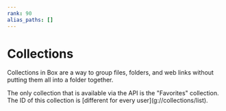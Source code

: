 ```yaml
---
rank: 90
alias_paths: []
---
```


# Collections

Collections in Box are a way to group files, folders, and web links without
putting them all into a folder together.

<Message warning>
  The only collection that is available via the API is the "Favorites"
  collection. The ID of this collection is [different for every
  user](g://collections/list).
</Message>
